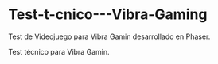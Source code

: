 # Test-t-cnico---Vibra-Gaming

Test de Videojuego para Vibra Gamin desarrollado en Phaser.

Test técnico para Vibra Gamin.
